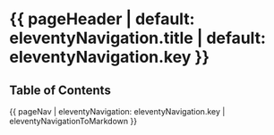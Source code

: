 # {{ pageHeader | default: eleventyNavigation.title | default: eleventyNavigation.key }}

## Table of Contents

{{ pageNav | eleventyNavigation: eleventyNavigation.key | eleventyNavigationToMarkdown }}
